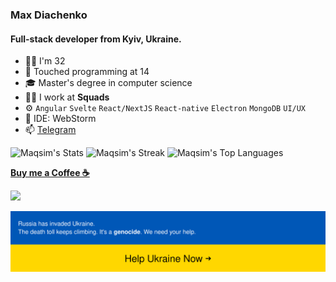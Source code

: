 ### Max Diachenko

#### Full-stack developer from Kyiv, Ukraine.

- 🧔‍♂️ I'm 32
- 👶 Touched programming at 14
- 🎓 Master's degree in computer science 
- 👨‍💻 I work at **Squads**
- ⚙️ `Angular` `Svelte` `React/NextJS` `React-native` `Electron` `MongoDB` `UI/UX`
- 📝 IDE: WebStorm
- 📫 [Telegram](http://t.me/max_diachenko)

![Maqsim's Stats](https://github-readme-stats.vercel.app/api?username=Maqsim&theme=vue-dark&show_icons=true&hide_border=true&count_private=true)
![Maqsim's Streak](https://github-readme-streak-stats.herokuapp.com/?user=Maqsim&theme=vue-dark&hide_border=true)
![Maqsim's Top Languages](https://github-readme-stats.vercel.app/api/top-langs/?username=Maqsim&theme=vue-dark&show_icons=true&hide_border=true&layout=compact)

**[Buy me a Coffee ☕️](https://www.buymeacoffee.com/maxdiachenko)**

![](https://komarev.com/ghpvc/?username=Maqsim)

[![Stand With Ukraine](https://raw.githubusercontent.com/vshymanskyy/StandWithUkraine/main/banner2-direct.svg)](https://stand-with-ukraine.pp.ua)
